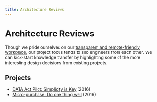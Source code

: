 ```yaml
---
title: Architecture Reviews
---
```


# Architecture Reviews

Though we pride ourselves on our [transparent and remote-friendly
workplace](https://18f.gsa.gov/2015/10/15/best-practices-for-distributed-teams/),
our project focus tends to silo engineers from each other. We can kick-start
knowledge transfer by highlighting some of the more interesting design
decisions from existing projects.

## Projects

- [DATA Act Pilot: Simplicity is Key]({{site.baseurl}}/architecture-reviews/data-act-pilot) (2016)
- [Micro-purchase: Do one thing well]({{site.baseurl}}/architecture-reviews/micro-purchase) (2016)
